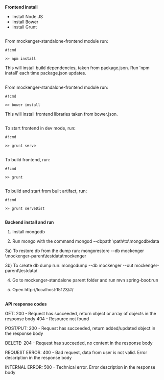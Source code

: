 **Frontend install**

* Install Node JS
* Install Bower
* Install Grunt

##
From mockenger-standalone-frontend module run:

```
#!cmd

>> npm install
```
This will install build dependencies, taken from package.json. Run 'npm install' each time package.json updates.

##
From mockenger-standalone-frontend module run:

```
#!cmd

>> bower install
```
This will install frontend libraries taken from bower.json.

##
To start frontend in dev mode, run:

```
#!cmd

>> grunt serve
```

##
To build frontend, run:

```
#!cmd

>> grunt
```

##
To build and start from built artifact, run:

```
#!cmd

>> grunt serveDist
```

##
##
**Backend install and run**

1) Install mongodb

2) Run mongo with the command
mongod --dbpath \path\to\mongodb\data

3a) To restore db from the dump run:
mongorestore --db mockenger \mockenger-parent\testdata\mockenger

3b) To create db dump run:
mongodump --db mockenger --out mockenger-parent\testdata\

4) Go to mockenger-standalone parent folder and run
mvn spring-boot:run

5) Open http://localhost:15123/#/

##
##
**API response codes**

GET: 200 - Request has succeeded, return object or array of objects in the response body 404 - Resource not found

POST/PUT: 200 - Request has succeeded, return added/updated object in the response body

DELETE: 204 - Request has succeeded, no content in the response body

REQUEST ERROR: 400 - Bad request, data from user is not valid. Error description in the response body

INTERNAL ERROR: 500 - Technical error. Error description in the response body